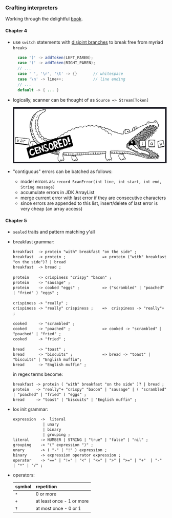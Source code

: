 ### Crafting interpreters

Working through the delightful [book](https://craftinginterpreters.com/contents.html).

#### Chapter 4

- use `switch` statements with [disjoint branches](https://horstmann.com/unblog/2020-02-04/index.html) to break free 
  from myriad `break`s
  ```java
    case '(' -> addToken(LEFT_PAREN);
    case ')' -> addToken(RIGHT_PAREN);
    // ...
    case ' ', '\r', '\t' -> {}       // whitespace
    case '\n' -> line++;             // line ending
    // ...
    default -> { ... }
  ```

- logically, scanner can be thought of as `Source => Stream[Token]`

  ![Lexical Analygator](misc/lexicalAnalygator.png)

- "contiguous" errors can be batched as follows:
  - model errors as: `record ScanError(int line, int start, int end, String message)`
  - accumulate errors in JDK ArrayList
  - merge current error with last error if they are consecutive characters
  - since errors are appended to this list, insert/delete of last error is very cheap (an array access)


#### Chapter 5

- `sealed` traits and pattern matching y'all
- breakfast grammar: 
  ```text
  breakfast  -> protein "with" breakfast "on the side" ;
  breakfast  -> protein ;                => protein ("with" breakfast "on the side")? | bread
  breakfast  -> bread ;
             
  protein    -> crispiness "crispy" "bacon" ;
  protein    -> "sausage" ;
  protein    -> cooked "eggs" ;          => ("scrambled" | "poached" | "fried" ) "eggs" ;
             
  crispiness -> "really" ;
  crispiness -> "really" crispiness ;    =>  crispiness -> "really"+ ;
             
  cooked     -> "scrambled" ;
  cooked     -> "poached" ;              => cooked -> "scrambled" | "poached" | "fried" ;
  cooked     -> "fried" ;
             
  bread      -> "toast" ;
  bread      -> "biscuits" ;             => bread -> "toast" | "biscuits" | "English muffin";
  bread      -> "English muffin" ;
  ```

  in regex terms become: 
  ```text
  breakfast -> protein ( "with" breakfast "on the side" )? | bread ;
  protein   -> "really"+ "crispy" "bacon" | "sausage" | ( "scrambled" | "poached" | "fried" ) "eggs" ;
  bread     -> "toast" | "biscuits" | "English muffin" ;
  ```
- lox init grammar: 
  ```text
  expression  ->  literal
               | unary
               | binary
               | grouping ;
  literal     -> NUMBER | STRING | "true" | "false" | "nil" ;
  grouping    -> "(" expression ")" ;
  unary       -> ( "-" | "!" ) expression ;
  binary      -> expression operator expression ;
  operator    -> "==" | "!=" | "<" | "<=" | ">" | ">=" | "+"  | "-"  | "*" | "/" ;
  ```

- operators: 

  | symbol | repetition                |
  |--------|---------------------------|
  | `*`    | 0 or more                 |
  | `+`    | at least once - 1 or more |
  | `?`    | at most once - 0 or 1     |
  
